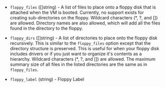 <!-- Code generated from the comments of the FloppyConfig struct in common/floppy_config.go; DO NOT EDIT MANUALLY -->

-   `floppy_files` ([]string) - A list of files to place onto a floppy disk that is attached when the VM
    is booted. Currently, no support exists for creating sub-directories on
    the floppy. Wildcard characters (\*, ?, and \[\]) are allowed. Directory
    names are also allowed, which will add all the files found in the
    directory to the floppy.
    
-   `floppy_dirs` ([]string) - A list of directories to place onto the floppy disk recursively. This is
    similar to the `floppy_files` option except that the directory structure
    is preserved. This is useful for when your floppy disk includes drivers
    or if you just want to organize it's contents as a hierarchy. Wildcard
    characters (\*, ?, and \[\]) are allowed. The maximum summary size of
    all files in the listed directories are the same as in `floppy_files`.
    
-   `floppy_label` (string) - Floppy Label